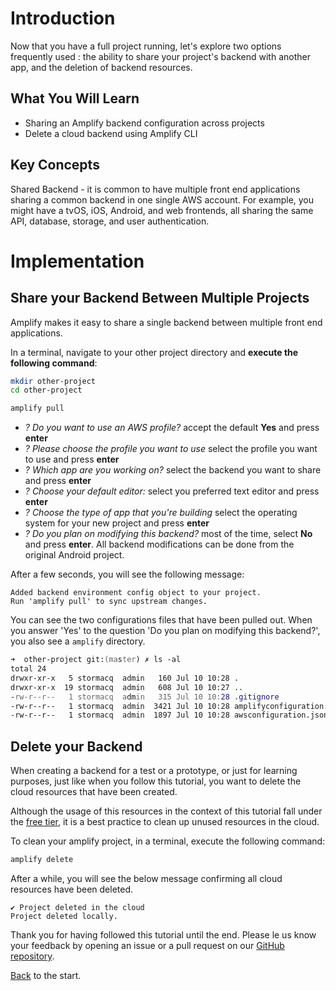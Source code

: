 # Introduction

Now that you have a full project running, let's explore two options frequently used : the ability to share your project's backend with another app, and the deletion of backend resources.

## What You Will Learn

- Sharing an Amplify backend configuration across projects
- Delete a cloud backend using Amplify CLI 

## Key Concepts

Shared Backend - it is common to have multiple front end applications sharing a common backend in one single AWS account.  For example, you might have a tvOS, iOS, Android, and web frontends, all sharing the same API, database, storage, and user authentication.

# Implementation

## Share your Backend Between Multiple Projects

Amplify makes it easy to share a single backend between multiple front end applications.

In a terminal, navigate to your other project directory and **execute the following command**:

```zsh
mkdir other-project
cd other-project

amplify pull
```

- *? Do you want to use an AWS profile?* accept the default **Yes** and press **enter**
- *? Please choose the profile you want to use* select the profile you want to use and press **enter**
- *? Which app are you working on?* select the backend you want to share and press **enter**
- *? Choose your default editor:* select you preferred text editor and press **enter**
- *? Choose the type of app that you're building* select the operating system for your new project and press **enter**
- *? Do you plan on modifying this backend?* most of the time, select **No** and press **enter**.  All backend modifications can be done from the original Android project.

After a few seconds, you will see the following message:

```text
Added backend environment config object to your project.
Run 'amplify pull' to sync upstream changes.
```

You can see the two configurations files that have been pulled out.  When you answer 'Yes' to the question 'Do you plan on modifying this backend?', you also see a `amplify` directory.

```zsh
➜  other-project git:(master) ✗ ls -al
total 24
drwxr-xr-x   5 stormacq  admin   160 Jul 10 10:28 .
drwxr-xr-x  19 stormacq  admin   608 Jul 10 10:27 ..
-rw-r--r--   1 stormacq  admin   315 Jul 10 10:28 .gitignore
-rw-r--r--   1 stormacq  admin  3421 Jul 10 10:28 amplifyconfiguration.json
-rw-r--r--   1 stormacq  admin  1897 Jul 10 10:28 awsconfiguration.json
```

## Delete your Backend

When creating a backend for a test or a prototype, or just for learning purposes, just like when you follow this tutorial, you want to delete the cloud resources that have been created.  

Although the usage of this resources in the context of this tutorial fall under the [free tier](https://aws.amazon.com/free), it is a best practice to clean up unused resources in the cloud.

To clean your amplify project, in a terminal, execute the following command:

```zsh
amplify delete
```

After a while, you will see the below message confirming all cloud resources have been deleted.

```text
✔ Project deleted in the cloud
Project deleted locally.
```

Thank you for having followed this tutorial until the end. Please le us know your feedback by opening an issue or a pull request on our [GitHub repository](https://github.com/sebsto/amplify-android-getting-started).

[Back](/01_introduction.md) to the start.